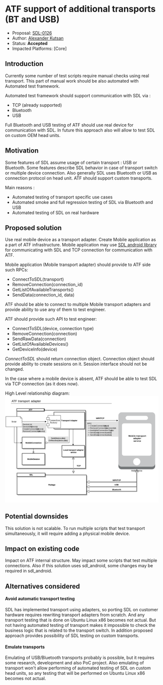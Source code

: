 # ATF support of additional transports (BT and USB)

* Proposal: [SDL-0126](0126-atf-additional-transports.md)
* Author: [Alexander Kutsan](https://github.com/LuxoftAKutsan)
* Status: **Accepted**
* Impacted Platforms: [Core]

## Introduction

Currently some number of test scripts require manual checks using real transport. 
This part of manual work should be also automated with Automated test framework.

Automated test framework should support communication with SDL via :
 - TCP (already supported)
 - Bluetooth
 - USB
 
Full Bluetooth and USB testing of ATF should use real device for communication with SDL.
In future this approach also will allow to test SDL on custom OEM head units.

## Motivation

Some features of SDL assume usage of certain transport : USB or Bluetooth.
Some features describe SDL behavior in case of transport switch or multiple device connection.
Also generally SDL uses Bluetooth or USB as connection protocol on head unit. 
ATF should support custom transports. 

Main reasons :
 - Automated testing of transport specific use cases
 - Automated smoke and full regression testing of SDL via Bluetooth and USB
 - Automated testing of SDL on real hardware
 
## Proposed solution

Use real mobile device as a transport adapter.
Create Mobile application as a part of ATF infrastructure. 
Mobile application may use [SDL android library](https://github.com/smartdevicelink/sdl_android)
for communicating with SDL and TCP connection for communication with ATF.

Mobile application (Mobile transport adapter) should provide to ATF side such RPCs:
 - ConnectToSDL(transport)
 - RemoveConnection(connection_id)
 - GetListOfAvailableTransports()
 - SendData(connection_id, data)
 
ATF should be able to connect to multiple Mobile transport adapters and provide ability to use any of them to test engineer. 

ATF should provide such API to test engineer: 
 - ConnectToSDL(device, connection type)
 - RemoveConnection(connection)
 - SendRawData(connection)
 - GetListOfAvailableDevices()
 - GetDeviceInfo(device)
 
_СonnectToSDL_ should return connection object.
Connection object should provide ability to create sessions on it. Session interface should not be changed.  

In the case where a mobile device is absent, ATF should be able to test SDL via TCP connection (as it does now).

High Level relationship diagram: 
![High Level relationship diagram](/assets/proposals/0126-ATF-Additional-Transports/atf_transport_adapter.png)

## Potential downsides

This solution is not scalable. 
To run multiple scripts that test transport simultaneously, it will require adding a physical mobile device.

## Impact on existing code

Impact on ATF internal structure.
May impact some scripts that test multiple connections.
Also if this solution uses sdl_android, some changes may be required in sdl_android. 

## Alternatives considered

#### Avoid automatic transport testing

 SDL has implemented transport using adapters, so porting SDL on customer hardware requires rewriting transport adapters from scratch.
 And any transport testing that is done on Ubuntu Linux x86 becomes not actual.
 But not having automated testing of transport makes it impossible to check the business logic that is related to the transport switch.
 In addition proposed approach provides possibility of SDL testing on custom transports.
 
 #### Emulate transports
 
 Emulating of USB/Bluetooth transports probably is possible, but it requires some research, development and also PoC project. 
 Also emulating of transport won't allow performing of automated testing of SDL on custom head units, so any testing that will be performed on Ubuntu Linux x86 becomes not actual. 
